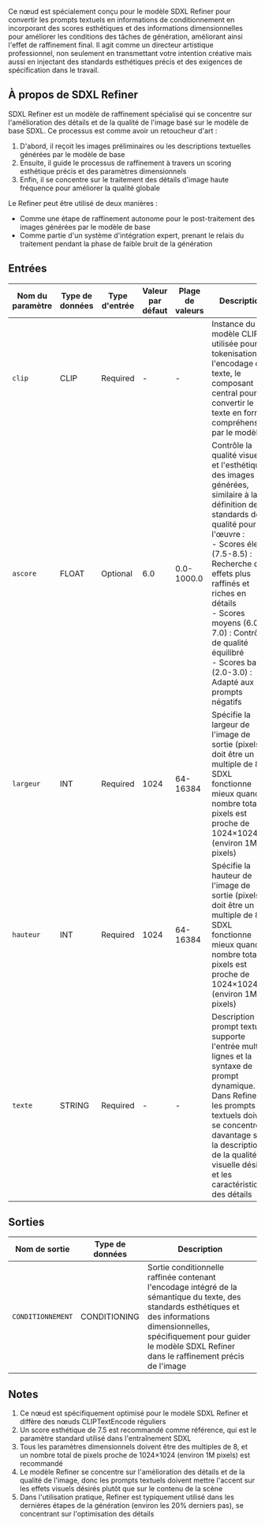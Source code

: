 Ce nœud est spécialement conçu pour le modèle SDXL Refiner pour convertir les prompts textuels en informations de conditionnement en incorporant des scores esthétiques et des informations dimensionnelles pour améliorer les conditions des tâches de génération, améliorant ainsi l'effet de raffinement final. Il agit comme un directeur artistique professionnel, non seulement en transmettant votre intention créative mais aussi en injectant des standards esthétiques précis et des exigences de spécification dans le travail.

## À propos de SDXL Refiner

SDXL Refiner est un modèle de raffinement spécialisé qui se concentre sur l'amélioration des détails et de la qualité de l'image basé sur le modèle de base SDXL. Ce processus est comme avoir un retoucheur d'art :

1. D'abord, il reçoit les images préliminaires ou les descriptions textuelles générées par le modèle de base
2. Ensuite, il guide le processus de raffinement à travers un scoring esthétique précis et des paramètres dimensionnels
3. Enfin, il se concentre sur le traitement des détails d'image haute fréquence pour améliorer la qualité globale

Le Refiner peut être utilisé de deux manières :

- Comme une étape de raffinement autonome pour le post-traitement des images générées par le modèle de base
- Comme partie d'un système d'intégration expert, prenant le relais du traitement pendant la phase de faible bruit de la génération

## Entrées

| Nom du paramètre | Type de données | Type d'entrée | Valeur par défaut | Plage de valeurs | Description |
|-----------------|-----------------|----------------|-------------------|------------------|-------------|
| `clip` | CLIP | Required | - | - | Instance du modèle CLIP utilisée pour la tokenisation et l'encodage du texte, le composant central pour convertir le texte en format compréhensible par le modèle |
| `ascore` | FLOAT | Optional | 6.0 | 0.0-1000.0 | Contrôle la qualité visuelle et l'esthétique des images générées, similaire à la définition de standards de qualité pour l'œuvre :<br/>- Scores élevés (7.5-8.5) : Recherche des effets plus raffinés et riches en détails<br/>- Scores moyens (6.0-7.0) : Contrôle de qualité équilibré<br/>- Scores bas (2.0-3.0) : Adapté aux prompts négatifs |
| `largeur` | INT | Required | 1024 | 64-16384 | Spécifie la largeur de l'image de sortie (pixels), doit être un multiple de 8. SDXL fonctionne mieux quand le nombre total de pixels est proche de 1024×1024 (environ 1M pixels) |
| `hauteur` | INT | Required | 1024 | 64-16384 | Spécifie la hauteur de l'image de sortie (pixels), doit être un multiple de 8. SDXL fonctionne mieux quand le nombre total de pixels est proche de 1024×1024 (environ 1M pixels) |
| `texte` | STRING | Required | - | - | Description du prompt textuel, supporte l'entrée multi-lignes et la syntaxe de prompt dynamique. Dans Refiner, les prompts textuels doivent se concentrer davantage sur la description de la qualité visuelle désirée et les caractéristiques des détails |

## Sorties

| Nom de sortie | Type de données | Description |
|---------------|-----------------|-------------|
| `CONDITIONNEMENT` | CONDITIONING | Sortie conditionnelle raffinée contenant l'encodage intégré de la sémantique du texte, des standards esthétiques et des informations dimensionnelles, spécifiquement pour guider le modèle SDXL Refiner dans le raffinement précis de l'image |

## Notes

1. Ce nœud est spécifiquement optimisé pour le modèle SDXL Refiner et diffère des nœuds CLIPTextEncode réguliers
2. Un score esthétique de 7.5 est recommandé comme référence, qui est le paramètre standard utilisé dans l'entraînement SDXL
3. Tous les paramètres dimensionnels doivent être des multiples de 8, et un nombre total de pixels proche de 1024×1024 (environ 1M pixels) est recommandé
4. Le modèle Refiner se concentre sur l'amélioration des détails et de la qualité de l'image, donc les prompts textuels doivent mettre l'accent sur les effets visuels désirés plutôt que sur le contenu de la scène
5. Dans l'utilisation pratique, Refiner est typiquement utilisé dans les dernières étapes de la génération (environ les 20% derniers pas), se concentrant sur l'optimisation des détails

